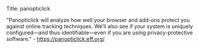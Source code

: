 Title: panopticlick

"Panopticlick will analyze how well your browser and add-ons protect you against online tracking techniques. We’ll also see if your system is uniquely configured—and thus identifiable—even if you are using privacy-protective software." - <https://panopticlick.eff.org/>

